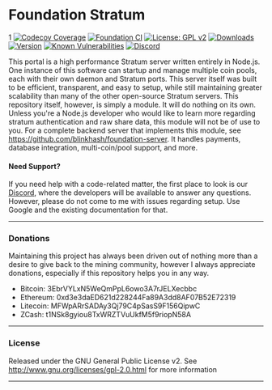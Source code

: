 # Foundation Stratum
1
[![Codecov Coverage](https://img.shields.io/codecov/c/github/blinkhash/foundation-stratum.svg?style=flat-square)](https://codecov.io/gh/blinkhash/foundation-stratum/)
[![Foundation CI](https://github.com/blinkhash/foundation-stratum/actions/workflows/build.yml/badge.svg?branch=master)](https://github.com/blinkhash/foundation-stratum/actions/workflows/build.yml)
[![License: GPL v2](https://img.shields.io/badge/License-GPL%20v2-blue.svg)](https://www.gnu.org/licenses/old-licenses/gpl-2.0.en.html)
[![Downloads](https://img.shields.io/npm/dm/foundation-stratum.svg)](https://www.npmjs.com/package/foundation-stratum)
[![Version](https://img.shields.io/npm/v/foundation-stratum.svg)](https://www.npmjs.com/package/foundation-stratum)
[![Known Vulnerabilities](https://snyk.io/test/npm/foundation-stratum/badge.svg)](https://snyk.io/test/npm/foundation-stratum)
[![Discord](https://img.shields.io/discord/738590795384356904)](https://discord.gg/rNjez6VgNF)

This portal is a high performance Stratum server written entirely in Node.js. One instance of this software can startup and manage multiple coin pools, each with their own daemon and Stratum ports. This server itself was built to be efficient, transparent, and easy to setup, while still maintaining greater scalability than many of the other open-source Stratum servers. This repository itself, however, is simply a module. It will do nothing on its own. Unless you're a Node.js developer who would like to learn more regarding stratum authentication and raw share data, this module will not be of use to you. For a complete backend server that implements this module, see https://github.com/blinkhash/foundation-server. It handles payments, database integration, multi-coin/pool support, and more.

#### Need Support?

If you need help with a code-related matter, the first place to look is our [Discord](https://discord.gg/rNjez6VgNF), where the developers will be available to answer any questions. However, please do not come to me with issues regarding setup. Use Google and the existing documentation for that.

---

### Donations

Maintaining this project has always been driven out of nothing more than a desire to give back to the mining community, however I always appreciate donations, especially if this repository helps you in any way.

- Bitcoin: 3EbrVYLxN5WeQmPpL6owo3A7rJELXecbbc
- Ethereum: 0xd3e3daED621d228244Fa89A3dd8AF07B52E72319
- Litecoin: MFWpARrSADAy3Qj79C4pSasS9F156QipwC
- ZCash: t1NSk8gyiou8TxWRZTVuUkfM5f9riopN58A

---

### License

Released under the GNU General Public License v2. See http://www.gnu.org/licenses/gpl-2.0.html for more information

---
